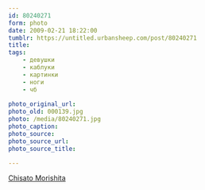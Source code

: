 ```yaml
---
id: 80240271
form: photo
date: 2009-02-21 18:22:00
tumblr: https://untitled.urbansheep.com/post/80240271
title: 
tags:
    - девушки
    - каблуки
    - картинки
    - ноги
    - чб
    
photo_original_url: 
photo_old: 000139.jpg
photo: /media/80240271.jpg
photo_caption: 
photo_source:
photo_source_url:
photo_source_title:

---
```


<p><a href="http://www.b-idol.com/read.cgi/bbs/1157462520/101-200">Chisato Morishita</a></p>